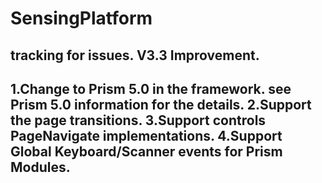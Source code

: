 # SensingPlatform
tracking for issues.
V3.3 Improvement.
---------------------------------------------------------------------------------------------------------------------------------------
1.Change to Prism 5.0 in the framework. see  Prism 5.0 information for the details.
2.Support the page transitions.
3.Support controls PageNavigate implementations.
4.Support Global Keyboard/Scanner events for Prism Modules.
-----------------------------------------------------------------------------------------------------------------------------------------
